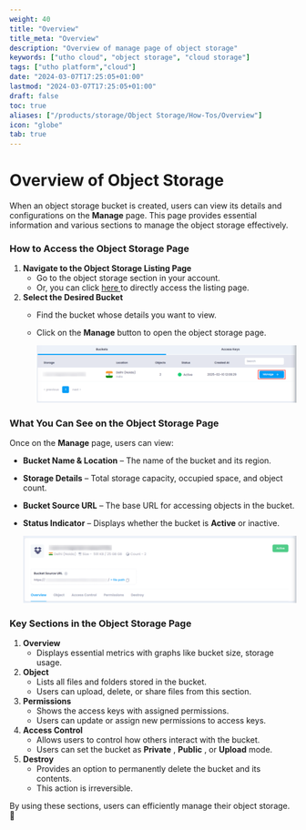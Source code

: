 ```yaml
---
weight: 40
title: "Overview"
title_meta: "Overview"
description: "Overview of manage page of object storage"
keywords: ["utho cloud", "object storage", "cloud storage"]
tags: ["utho platform","cloud"]
date: "2024-03-07T17:25:05+01:00"
lastmod: "2024-03-07T17:25:05+01:00"
draft: false
toc: true
aliases: ["/products/storage/Object Storage/How-Tos/Overview"]
icon: "globe"
tab: true
---
```



# **Overview of Object Storage**

When an object storage bucket is created, users can view its details and configurations on the **Manage** page. This page provides essential information and various sections to manage the object storage effectively.

### **How to Access the Object Storage Page**

1. **Navigate to the Object Storage Listing Page**
   * Go to the object storage section in your account.
   * Or, you can click [here ](https://console.utho.com/objectstorage "Object Storage Listing Page")to directly access the listing page.
2. **Select the Desired Bucket**
   * Find the bucket whose details you want to view.
   * Click on the **Manage** button to open the object storage page.

     ![1743664551205](image/index/1743664551205.png)

### **What You Can See on the Object Storage Page**

Once on the **Manage** page, users can view:

* **Bucket Name & Location** – The name of the bucket and its region.
* **Storage Details** – Total storage capacity, occupied space, and object count.
* **Bucket Source URL** – The base URL for accessing objects in the bucket.
* **Status Indicator** – Displays whether the bucket is **Active** or inactive.

  ![1743664634977](image/index/1743664634977.png)

### **Key Sections in the Object Storage Page**

1. **Overview**
   * Displays essential metrics with graphs like bucket size, storage usage.
2. **Object**
   * Lists all files and folders stored in the bucket.
   * Users can upload, delete, or share files from this section.
3. **Permissions**
   * Shows the access keys with assigned permissions.
   * Users can update or assign new permissions to access keys.
4. **Access Control**
   * Allows users to control how others interact with the bucket.
   * Users can set the bucket as  **Private** ,  **Public** , or **Upload** mode.
5. **Destroy**
   * Provides an option to permanently delete the bucket and its contents.
   * This action is irreversible.

By using these sections, users can efficiently manage their object storage. 🚀

